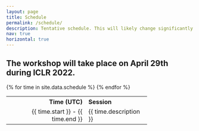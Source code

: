 ```yaml
---
layout: page
title: Schedule
permalink: /schedule/
description: Tentative schedule. This will likely change significantly.
nav: true
horizontal: true
---
```


## The workshop will take place on April 29th during ICLR 2022.

<table style="width:75%">
        <tr>
        <th style="text-align:right">Time (UTC)</th>
        <th style="text-align:left">Session</th>
        </tr>
    {% for time in site.data.schedule %}
        <tr>
        <td style="text-align:right">{{ time.start }} - {{ time.end }} </td>
        <td style="text-align:left">{{ time.description }}</td>
        </tr>
    {% endfor %}
</table>
